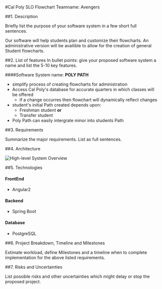 #Cal Poly SLO Flowchart
Teamname: Avengers

##1. Description

Briefly list the purpose of your software system in a few short full sentences.

Our software will help students plan and customize their flowcharts. An administrative version will be availible to allow for the creation of general Student flowcharts.

##2.	List of features
In bullet points: give your proposed software system a name and list the 5-10 key features.

####Software System name: **POLY PATH**

* simplify process of creating flowcharts for administration
* Access Cal Poly's database for accurate quarters in which classes will be offered
  * if a change occurres then flowchart will dynamically reflect changes
* student's initial Path created depends upon:
  * Freshman student **or**
  * Transfer student
* Poly Path can easily intergrate minor into students Path

##3.	Requirements

Summarize the major requirements. List as full sentences.

##4.	Architecture

![High-level System Overview](https://drive.google.com/open?id=0B9F1DNYCrDCHbjlBLXhYbGd6RnM)

##5.	Technologies

#### FrontEnd

* Angular2

#### Backend

* Spring Boot

#### Database

* PostgreSQL

##6.	Project Breakdown, Timeline and Milestones

Estimate workload, define Milestones and a timeline when to complete implementation for the above listed requirements.

##7.	Risks and Uncertainties

List possible risks and other uncertainties which might delay or stop the proposed project.
